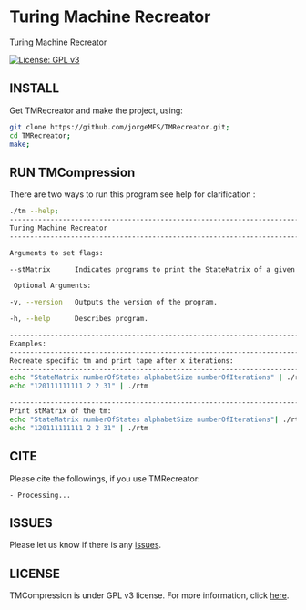 # Turing Machine Recreator
Turing Machine Recreator 

[![License: GPL v3](https://img.shields.io/badge/License-GPL%20v3-blue.svg)](LICENSE)


## INSTALL
Get TMRecreator and make the project, using:

```bash
git clone https://github.com/jorgeMFS/TMRecreator.git;
cd TMRecreator;
make;
```

## RUN TMCompression
There are two ways to run this program see help for clarification :

```bash
./tm --help;
-----------------------------------------------------------------------------
Turing Machine Recreator
-----------------------------------------------------------------------------

Arguments to set flags:

--stMatrix      Indicates programs to print the StateMatrix of a given TMs

 Optional Arguments:

-v, --version   Outputs the version of the program.

-h, --help      Describes program.

-----------------------------------------------------------------------------
Examples:
-----------------------------------------------------------------------------
Recreate specific tm and print tape after x iterations:
-----------------------------------------------------------------------------
echo "StateMatrix numberOfStates alphabetSize numberOfIterations" | ./rtm
echo "120111111111 2 2 31" | ./rtm

-----------------------------------------------------------------------------
Print stMatrix of the tm:
echo "StateMatrix numberOfStates alphabetSize numberOfIterations"| ./rtm
echo "120111111111 2 2 31" | ./rtm
```


## CITE
Please cite the followings, if you use TMRecreator:

```Array.<string>
- Processing...
```
## ISSUES
Please let us know if there is any
[issues](https://github.com/jorgeMFS/TMRecreator/issues).

## LICENSE
TMCompression is under GPL v3 license. For more information, click
[here](http://www.gnu.org/licenses/gpl-3.0.html).
